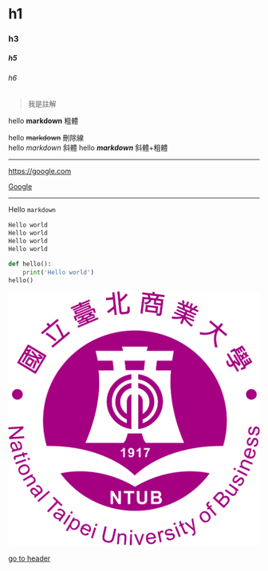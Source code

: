 # h1

### h3

##### h5
###### h6

> 我是註解

hello **markdown**  粗體

hello ~~markdown~~   刪除線  
hello *markdown*     斜體
hello ***markdown***  斜體+粗體

---
<https://google.com>

[Google](https://google.com)

---

Hello `markdown`


```
Hello world
Hello world
Hello world
Hello world
```


```python
def hello():
    print('Hello world')
hello()

```

![](./ntub.png)


[go to header](#Header1)